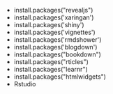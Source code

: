 
* install.packages("revealjs")
* install.packages('xaringan')
* install.packages('shiny')
* install.packages('vignettes')
* install.packages('rmdshower')
* install.packages('blogdown')
* install.packages("bookdown")
* install.packages("rticles")
* install.packages("learnr")
* install.packages("htmlwidgets")
* Rstudio
